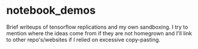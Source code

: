 # notebook_demos

Brief writeups of tensorflow replications and my own sandboxing. I try to mention where the ideas come from if they are not homegrown and I'll link to other repo's/websites if I relied on excessive copy-pasting. 

